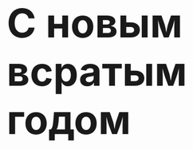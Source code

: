 
<html lang="en">
<head>
    <meta charset="UTF-8">
    <meta name="viewport" content="width=device-width, initial-scale=1.0">
    <title>С новым всратым годом!</title>
</head>
<body>
    <h1 style="font-size: 80px;">С новым всратым годом</h1>
</body>
</html>

